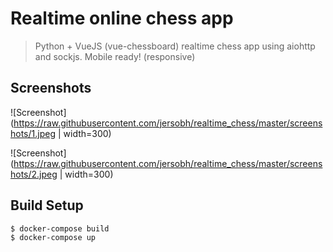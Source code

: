 # Realtime online chess app

> Python + VueJS (vue-chessboard) realtime chess app using aiohttp and sockjs. Mobile ready! (responsive)

## Screenshots
![Screenshot](https://raw.githubusercontent.com/jersobh/realtime_chess/master/screenshots/1.jpeg | width=300)

![Screenshot](https://raw.githubusercontent.com/jersobh/realtime_chess/master/screenshots/2.jpeg | width=300)

## Build Setup

``` bash
$ docker-compose build
$ docker-compose up
```
